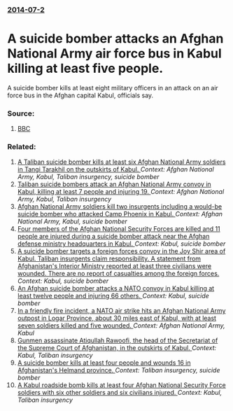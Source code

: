 ### [2014-07-2](/news/2014/07/2/index.md)

# A suicide bomber attacks an Afghan National Army air force bus in Kabul killing at least five people. 

A suicide bomber kills at least eight military officers in an attack on an air force bus in the Afghan capital Kabul, officials say.


### Source:

1. [BBC](http://www.bbc.com/news/world-asia-28122198#)

### Related:

1. [A Taliban suicide bomber kills at least six Afghan National Army soldiers in Tangi Tarakhil on the outskirts of Kabul. ](/news/2014/12/11/a-taliban-suicide-bomber-kills-at-least-six-afghan-national-army-soldiers-in-tangi-tarakhil-on-the-outskirts-of-kabul.md) _Context: Afghan National Army, Kabul, Taliban insurgency, suicide bomber_
2. [Taliban suicide bombers attack an Afghan National Army convoy in Kabul, killing at least 7 people and injuring 19. ](/news/2014/10/1/taliban-suicide-bombers-attack-an-afghan-national-army-convoy-in-kabul-killing-at-least-7-people-and-injuring-19.md) _Context: Afghan National Army, Kabul, Taliban insurgency_
3. [Afghan National Army soldiers kill two insurgents including a would-be suicide bomber who attacked Camp Phoenix in Kabul. ](/news/2011/04/2/afghan-national-army-soldiers-kill-two-insurgents-including-a-would-be-suicide-bomber-who-attacked-camp-phoenix-in-kabul.md) _Context: Afghan National Army, Kabul, suicide bomber_
4. [Four members of the Afghan National Security Forces are killed and 11 people are injured during a suicide bomber attack near the Afghan defense ministry headquarters in Kabul. ](/news/2016/11/16/four-members-of-the-afghan-national-security-forces-are-killed-and-11-people-are-injured-during-a-suicide-bomber-attack-near-the-afghan-defe.md) _Context: Kabul, suicide bomber_
5. [A suicide bomber targets a foreign forces convoy in the Joy Shir area of Kabul. Taliban insurgents claim responsibility. A statement from Afghanistan's Interior Ministry reported at least three civilians were wounded.  There are no report of casualties among the foreign forces. ](/news/2015/10/11/a-suicide-bomber-targets-a-foreign-forces-convoy-in-the-joy-shir-area-of-kabul-taliban-insurgents-claim-responsibility-a-statement-from-af.md) _Context: Kabul, suicide bomber_
6. [An Afghan suicide bomber attacks a NATO convoy in Kabul killing at least twelve people and injuring 66 others. ](/news/2015/08/22/an-afghan-suicide-bomber-attacks-a-nato-convoy-in-kabul-killing-at-least-twelve-people-and-injuring-66-others.md) _Context: Kabul, suicide bomber_
7. [In a friendly fire incident, a NATO air strike hits an Afghan National Army outpost in Logar Province, about 30 miles east of Kabul, with at least seven soldiers killed and five wounded. ](/news/2015/07/20/in-a-friendly-fire-incident-a-nato-air-strike-hits-an-afghan-national-army-outpost-in-logar-province-about-30-miles-east-of-kabul-with-at.md) _Context: Afghan National Army, Kabul_
8. [Gunmen assassinate Atiqullah Rawoofi, the head of the Secretariat of the Supreme Court of Afghanistan, in the outskirts of Kabul. ](/news/2014/12/13/gunmen-assassinate-atiqullah-rawoofi-the-head-of-the-secretariat-of-the-supreme-court-of-afghanistan-in-the-outskirts-of-kabul.md) _Context: Kabul, Taliban insurgency_
9. [A suicide bomber kills at least four people and wounds 16 in Afghanistan's Helmand province. ](/news/2014/10/8/a-suicide-bomber-kills-at-least-four-people-and-wounds-16-in-afghanistan-s-helmand-province.md) _Context: Taliban insurgency, suicide bomber_
10. [A Kabul roadside bomb kills at least four Afghan National Security Force soldiers with six other soldiers and six civilians injured. ](/news/2014/10/21/a-kabul-roadside-bomb-kills-at-least-four-afghan-national-security-force-soldiers-with-six-other-soldiers-and-six-civilians-injured.md) _Context: Kabul, Taliban insurgency_
